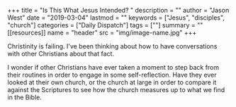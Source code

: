 +++
title = "Is This What Jesus Intended? "
description = ""
author = "Jason West"
date = "2019-03-04"
lastmod = ""
keywords = ["Jesus", "disciples", "church"]
categories = ["Daily Dispatch"]
tags = [""]
summary = ""
[[resources]]
  name = "header"
  src = "img/image-name.jpg"
+++

Christinity is failing. I've been thinking about how to have conversations with other Christians about that fact.

I wonder if other Christians have ever taken a moment to step back from their routines in order to engage in some self-reflection. Have they ever looked at their own church, or the church at large in order to compare it against the Scriptures to see how the church measures up to what we find in the Bible.
